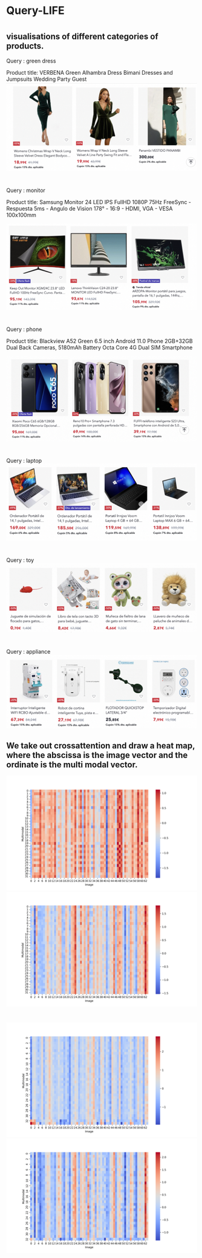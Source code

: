 # Query-LIFE
#
## visualisations of  different categories of products.

Query : green dress

Product title: VERBENA Green Alhambra Dress Bimani Dresses and Jumpsuits Wedding Party Guest
![Product image](green_dress.png)

#

Query : monitor

Product title: Samsung Monitor 24 LED IPS FullHD 1080P 75Hz FreeSync - Respuesta 5ms - Angulo de Vision 178° - 16:9 - HDMI, VGA - VESA 100x100mm

![Product image](monitor.png)

# 

Query : phone

Product title: Blackview A52 Green 6.5 inch Android 11.0 Phone 2GB+32GB Dual Back Cameras, 5180mAh Battery Octa Core 4G Dual SIM Smartphone

![Product image](phone.png)


# 

Query : laptop
![Product image](laptop.png)

# 

Query : toy
![Product image](toy.png)

# 

Query : appliance
![Product image](appliance.png)

## We take out crossattention and draw a heat map, where the abscissa is the image vector and the ordinate is the multi modal vector.
![Query-LIFE on toy](qlife_toy.png)
![BLIP2 on toy](blip_toy.png)

#
![Query-LIFE on phone](qlife_phone.png)
![BLIP2 on phone](blip_phone.png)

